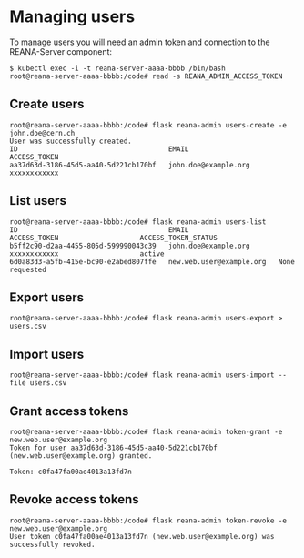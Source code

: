 # Managing users

To manage users you will need an admin token and connection to the REANA-Server component:

```console
$ kubectl exec -i -t reana-server-aaaa-bbbb /bin/bash
root@reana-server-aaaa-bbbb:/code# read -s REANA_ADMIN_ACCESS_TOKEN
```

## Create users

```console
root@reana-server-aaaa-bbbb:/code# flask reana-admin users-create -e john.doe@cern.ch
User was successfully created.
ID                                     EMAIL                  ACCESS_TOKEN
aa37d63d-3186-45d5-aa40-5d221cb170bf   john.doe@example.org   xxxxxxxxxxxx
```

## List users

```console
root@reana-server-aaaa-bbbb:/code# flask reana-admin users-list
ID                                     EMAIL                      ACCESS_TOKEN                    ACCESS_TOKEN_STATUS
b5ff2c90-d2aa-4455-805d-599990043c39   john.doe@example.org       xxxxxxxxxxxx                    active
6d0a83d3-a5fb-415e-bc90-e2abed807ffe   new.web.user@example.org   None                            requested
```

## Export users

```console
root@reana-server-aaaa-bbbb:/code# flask reana-admin users-export > users.csv
```

## Import users

```console
root@reana-server-aaaa-bbbb:/code# flask reana-admin users-import --file users.csv
```

## Grant access tokens

```console
root@reana-server-aaaa-bbbb:/code# flask reana-admin token-grant -e new.web.user@example.org
Token for user aa37d63d-3186-45d5-aa40-5d221cb170bf (new.web.user@example.org) granted.

Token: c0fa47fa00ae4013a13fd7n
```

## Revoke access tokens

```console
root@reana-server-aaaa-bbbb:/code# flask reana-admin token-revoke -e new.web.user@example.org
User token c0fa47fa00ae4013a13fd7n (new.web.user@example.org) was successfully revoked.
```
